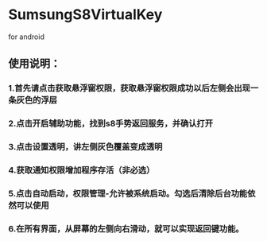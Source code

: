 # SumsungS8VirtualKey
for android

## **使用说明：**

### 1.首先请点击获取悬浮窗权限，获取悬浮窗权限成功以后左侧会出现一条灰色的浮层
### 2.点击开启辅助功能，找到s8手势返回服务，并确认打开
### 3.点击设置透明，讲左侧灰色覆盖变成透明
### 4.获取通知权限增加程序存活（非必选）
### 5.点击自动启动，权限管理-允许被系统启动。勾选后清除后台功能依然可以使用
### 6.在所有界面，从屏幕的左侧向右滑动，就可以实现返回键功能。

